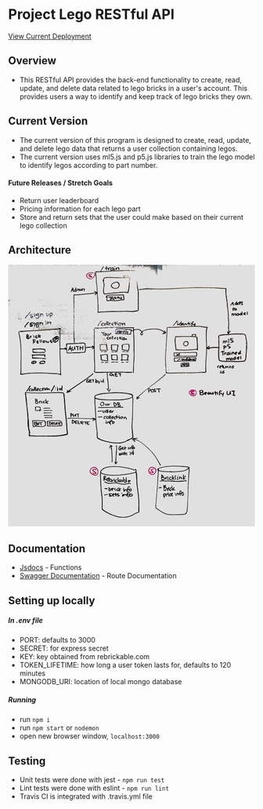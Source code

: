 # Project Lego RESTful API

[View Current Deployment](https://project-lego.herokuapp.com/classify/)

## Overview
* This RESTful API provides the back-end functionality to create, read, update, and delete data related to lego bricks in a user's account. This provides users a way to identify and keep track of lego bricks they own. 

## Current Version
* The current version of this program is designed to create, read, update, and delete lego data that returns a user collection containing legos.
* The current version uses ml5.js and p5.js libraries to train the lego model to identify legos according to part number. 

#### Future Releases / Stretch Goals
* Return user leaderboard
* Pricing information for each lego part
* Store and return sets that the user could make based on their current lego collection

## Architecture
![UML Diagram](./project.jpg)

## Documentation
* [Jsdocs](https://project-lego.herokuapp.com/docs/) - Functions
* [Swagger Documentation](https://project-lego.herokuapp.com/api-docs) - Route Documentation

## Setting up locally
##### In .env file
* PORT: defaults to 3000
* SECRET: for express secret
* KEY: key obtained from rebrickable.com
* TOKEN_LIFETIME: how long a user token lasts for, defaults to 120 minutes
* MONGODB_URI: location of local mongo database

##### Running
* run `npm i`
* run `npm start` or `nodemon`
* open new browser window, `localhost:3000`



## Testing
* Unit tests were done with jest -  `npm run test`
* Lint tests were done with eslint - `npm run lint`
* Travis CI is integrated with .travis.yml file


